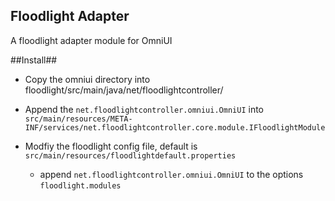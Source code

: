 Floodlight Adapter 
---------------

A floodlight adapter module for OmniUI



##Install##
- Copy the omniui directory into floodlight/src/main/java/net/floodlightcontroller/

- Append the `net.floodlightcontroller.omniui.OmniUI` into   
  `src/main/resources/META-INF/services/net.floodlightcontroller.core.module.IFloodlightModule`
- Modfiy the floodlight config file, default is `src/main/resources/floodlightdefault.properties`
    * append `net.floodlightcontroller.omniui.OmniUI` to the options `floodlight.modules`

